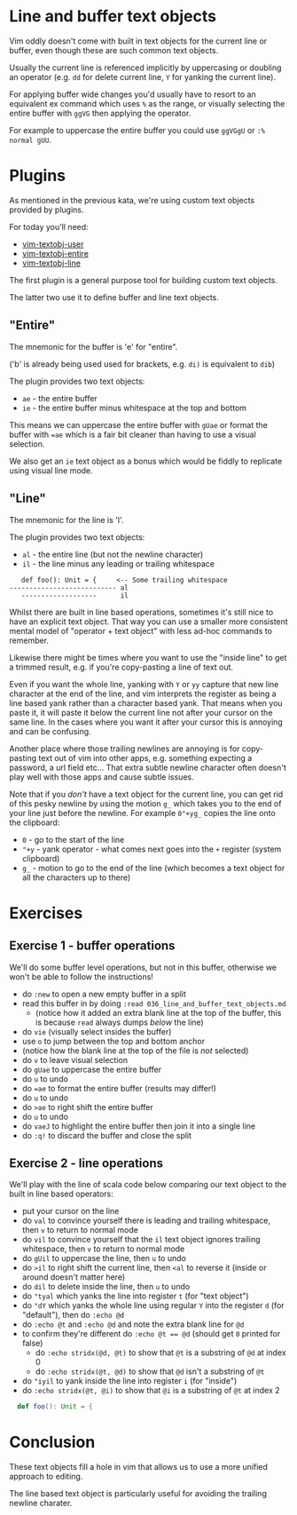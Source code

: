 # Line and buffer text objects

Vim oddly doesn't come with built in text objects for the current line or buffer,
even though these are such common text objects.

Usually the current line is referenced implicitly by uppercasing or doubling an operator
(e.g. `dd` for delete current line, `Y` for yanking the current line).

For applying buffer wide changes you'd usually have to resort to an equivalent ex command which uses `%`
as the range, or visually selecting the entire buffer with `ggVG` then applying the operator.

For example to uppercase the entire buffer you could use `ggVGgU` or `:% normal gUU`.

# Plugins

As mentioned in the previous kata, we're using custom text objects provided by plugins.

For today you'll need:

- [vim-textobj-user](https://github.com/kana/vim-textobj-user)
- [vim-textobj-entire](https://github.com/kana/vim-textobj-entire)
- [vim-textobj-line](https://github.com/kana/vim-textobj-line)

The first plugin is a general purpose tool for building custom text objects.

The latter two use it to define buffer and line text objects.

## "Entire"

The mnemonic for the buffer is 'e' for "entire".

('b' is already being used used for brackets, e.g. `di)` is equivalent to `dib`)

The plugin provides two text objects:

- `ae` - the entire buffer
- `ie` - the entire buffer minus whitespace at the top and bottom

This means we can uppercase the entire buffer with `gUae` or format the buffer with `=ae`
which is a fair bit cleaner than having to use a visual selection.

We also get an `ie` text object as a bonus which would be fiddly to replicate using visual line mode.

## "Line"

The mnemonic for the line is 'l'.

The plugin provides two text objects:

- `al` - the entire line (but not the newline character)
- `il` - the line minus any leading or trailing whitespace

```
   def foo(): Unit = {     <-- Some trailing whitespace
--------------------------- al
   -------------------      il
```

Whilst there are built in line based operations, sometimes it's still nice to have an explicit text object.
That way you can use a smaller more consistent mental model of "operator + text object" with less ad-hoc
commands to remember.

Likewise there might be times where you want to use the "inside line" to get a trimmed result,
e.g. if you're copy-pasting a line of text out.

Even if you want the whole line, yanking with `Y` or `yy` capture that new line character at the end of the line,
and vim interprets the register as being a line based yank rather than a character based yank.
That means when you paste it, it will paste it below the current line not after your cursor on the same line.
In the cases where you want it after your cursor this is annoying and can be confusing.

Another place where those trailing newlines are annoying is for copy-pasting text out of vim into other apps,
e.g. something expecting a password, a url field etc...
That extra subtle newline character often doesn't play well with those apps and cause subtle issues.

Note that if you _don't_ have a text object for the current line, you can get rid of this pesky newline
by using the motion `g_` which takes you to the end of your line just before the newline.
For example `0"+yg_` copies the line onto the clipboard:

- `0` - go to the start of the line
- `"+y` - yank operator - what comes next goes into the `+` register (system clipboard)
- `g_` - motion to go to the end of the line (which becomes a text object for all the characters up to there)

# Exercises

## Exercise 1 - buffer operations

We'll do some buffer level operations, but not in this buffer,
otherwise we won't be able to follow the instructions!

- do `:new` to open a new empty buffer in a split
- read this buffer in by doing `:read 036_line_and_buffer_text_objects.md`
    - (notice how it added an extra blank line at the top of the buffer,
       this is because `read` always dumps _below_ the line)
- do `vie` (visually select insides the buffer)
- use `o` to jump between the top and bottom anchor
- (notice how the blank line at the top of the file is _not_ selected)
- do `v` to leave visual selection
- do `gUae` to uppercase the entire buffer
- do `u` to undo
- do `=ae` to format the entire buffer (results may differ!)
- do `u` to undo
- do `>ae` to right shift the entire buffer
- do `u` to undo
- do `vaeJ` to highlight the entire buffer then join it into a single line
- do `:q!` to discard the buffer and close the split

## Exercise 2 - line operations

We'll play with the line of scala code below comparing our text object to the built in line based operators:

- put your cursor on the line
- do `val` to convince yourself there is leading and trailing whitespace, then `v` to return to normal mode
- do `vil` to convince yourself that the `il` text object ignores trailing whitespace, then `v` to return to normal mode
- do `gUil` to uppercase the line, then `u` to undo
- do `>il` to right shift the current line, then `<al` to reverse it (inside or around doesn't matter here)
- do `dil` to delete inside the line, then `u` to undo
- do `"tyal` which yanks the line into register `t` (for "text object")
- do `"dY` which yanks the whole line using regular `Y` into the register `d` (for "default"), then do `:echo @d`
- do `:echo @t` and `:echo @d` and note the extra blank line for `@d`
- to confirm they're different do `:echo @t == @d` (should get `0` printed for false)
  - do `:echo stridx(@d, @t)` to show that `@t` is a substring of `@d` at index 0
  - do `:echo stridx(@t, @d)` to show that `@d` isn't a substring of `@t`
- do `"iyil` to yank inside the line into register `i` (for "inside")
- do `:echo stridx(@t, @i)` to show that `@i` is a substring of `@t` at index 2

```scala
  def foo(): Unit = {     
```

# Conclusion

These text objects fill a hole in vim that allows us to use a more unified approach to editing.

The line based text object is particularly useful for avoiding the trailing newline charater.
